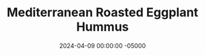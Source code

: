 ---
layout: post
title:  "Mediterranean Roasted Eggplant Hummus"
date:   2024-04-09 00:00:00 -05000
categories: 
- Recipes
- Sauces, etc.
permalink: /recipes/roasted-eggplant-hummus
image: /assets/Food/Spreads, Sauces, Toppings/Eggplant Hummus/eggplant-hummus-cover.jpg
ing: eggplanthummus-ing
facts: eggplanthummus-facts
Prep: 10
Rest: 
Cook: 40
Source1: https://youtu.be/dhuvZMsy9pY?si=iPrkskL0DT-J7oyt
Source2: 
tags: 
- hummus
- spread
- dip
- dressing
- roasted eggplant
- babaganoush
- mediterranean
- feta
- olive
- chickpeas
- garbanzo beans
- almond butter
- tahini
- lemon
- garlic
- paprika
- cumin
Description: This is 50% hummus, 50% babaganoush, and 100% delicious. Roasted eggplant in hummus provides great creaminess and fantastic flavor without the need for oil. The subtle flavor of almond butter adds some necessary fats, and complements everything else perfectly. Check out my <a href="roasted-beet-hummus">Creamy Roasted Beet Hummus</a> as well for a similar concept
Instructions: 
- Cut your eggplant in half, and add to a parchment lined cookie sheet. Bake cut side down at 400F for about 40 minutes, or until eggplant is soft and collapses.<br><br>
- <center><img src="/assets/Food/Spreads, Sauces, Toppings/Eggplant Hummus/eggplant-hummus-1.jpg" alt="" class="instruction-image"></center><br>

- Combine baked eggplant (with skin!), with the rest of the ingredients in a food processor. Blend until super smooth. Garnish with olives and feta, and transfer to an airtight container to store in the fridge<br><br>
- <center><img src="/assets/Food/Spreads, Sauces, Toppings/Eggplant Hummus/eggplant-hummus-2.jpg" alt="" class="instruction-image"></center>
---
